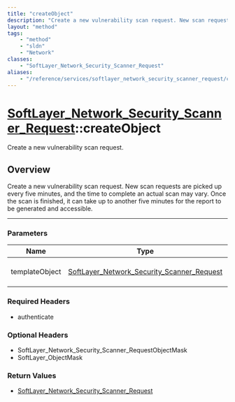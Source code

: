```yaml
---
title: "createObject"
description: "Create a new vulnerability scan request. New scan requests are picked up every five minutes, and the time to complete an... "
layout: "method"
tags:
    - "method"
    - "sldn"
    - "Network"
classes:
    - "SoftLayer_Network_Security_Scanner_Request"
aliases:
    - "/reference/services/softlayer_network_security_scanner_request/createObject"
---
```

# [SoftLayer_Network_Security_Scanner_Request](/reference/services/SoftLayer_Network_Security_Scanner_Request)::createObject


Create a new vulnerability scan request.


## Overview 
Create a new vulnerability scan request. New scan requests are picked up every five minutes, and the time to complete an actual scan may vary. Once the scan is finished, it can take up to another five minutes for the report to be generated and accessible. 

-----

### Parameters 
|Name | Type | Description |
| --- | --- | --- |
|templateObject| <a href='/reference/datatypes/SoftLayer_Network_Security_Scanner_Request'>SoftLayer_Network_Security_Scanner_Request </a>| The SoftLayer_Network_Security_Scanner_Request object that you wish to create.|


### Required Headers
* authenticate


### Optional Headers
* SoftLayer_Network_Security_Scanner_RequestObjectMask
* SoftLayer_ObjectMask

### Return Values
* <a href='/reference/datatypes/SoftLayer_Network_Security_Scanner_Request'>SoftLayer_Network_Security_Scanner_Request </a>




